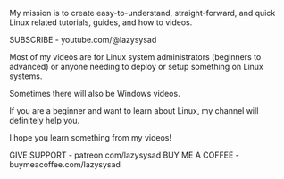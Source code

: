 My mission is to create easy-to-understand, straight-forward, and quick Linux related tutorials, guides, and how to videos.

SUBSCRIBE - youtube.com/@lazysysad

Most of my videos are for Linux system administrators (beginners to advanced) or anyone needing to deploy or setup something on Linux systems.

Sometimes there will also be Windows videos.

If you are a beginner and want to learn about Linux, my channel will definitely help you.

I hope you learn something from my videos!

GIVE SUPPORT - patreon.com/lazysysad
BUY ME A COFFEE - buymeacoffee.com/lazysysad

<!---
lazysysad/lazysysad is a ✨ special ✨ repository because its `README.md` (this file) appears on your GitHub profile.
You can click the Preview link to take a look at your changes.
--->
